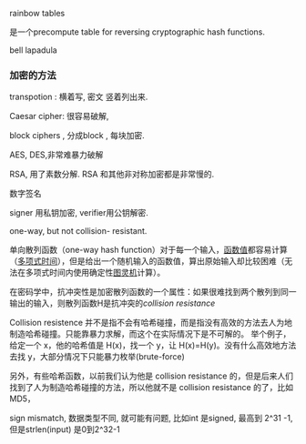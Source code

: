 



rainbow tables

是一个precompute table for  reversing cryptographic hash functions.

bell lapadula



### 加密的方法

transpotion :  横着写,  密文 竖着列出来. 

Caesar cipher: 很容易破解, 

block ciphers , 分成block , 每块加密. 

AES, DES,非常难暴力破解

RSA, 用了素数分解. RSA 和其他非对称加密都是非常慢的. 

数字签名

signer 用私钥加密, verifier用公钥解密. 

one-way, but not collision- resistant.

单向散列函数（one-way hash function）对于每一个输入，[函数值](https://www.zhihu.com/search?q=函数值&search_source=Entity&hybrid_search_source=Entity&hybrid_search_extra={"sourceType"%3A"answer"%2C"sourceId"%3A"367241856"})都容易计算（[多项式时间](https://www.zhihu.com/search?q=多项式时间&search_source=Entity&hybrid_search_source=Entity&hybrid_search_extra={"sourceType"%3A"answer"%2C"sourceId"%3A"367241856"})），但是给出一个随机输入的函数值，算出原始输入却比较困难（无法在多项式时间内使用确定性[图灵机](https://www.zhihu.com/search?q=图灵机&search_source=Entity&hybrid_search_source=Entity&hybrid_search_extra={"sourceType"%3A"answer"%2C"sourceId"%3A"367241856"})计算）。

在密码学中，抗冲突性是加密散列函数的一个属性：如果很难找到两个散列到同一输出的输入，则散列函数H是抗冲突的*collision resistance*

Collision resistence 并不是指不会有哈希碰撞，而是指没有高效的方法去人为地制造哈希碰撞。只能靠暴力求解，而这个在实际情况下是不可解的。 举个例子，给定一个 x，他的哈希值是 H(x)，找一个 y，让 H(x)=H(y)。没有什么高效地方法去找 y，大部分情况下只能暴力枚举(brute-force) 

另外，有些哈希函数，以前我们认为他是 collision resistance 的，但是后来人们找到了人为制造哈希碰撞的方法，所以他就不是 collision resistance 的了，比如 MD5，



sign mismatch, 数据类型不同, 就可能有问题, 比如int 是signed, 最高到 2^31 -1, 但是strlen(input) 是0到2^32-1

